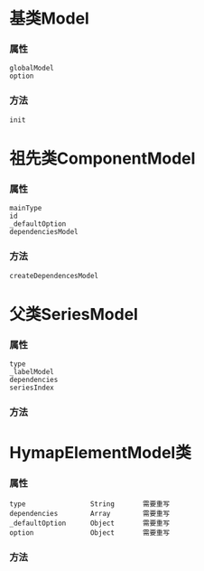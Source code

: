 
# 基类Model
### 属性
    globalModel
    option
### 方法
    init
    
# 祖先类ComponentModel

### 属性
    mainType
    id
    _defaultOption
    dependenciesModel
    
### 方法
    createDependencesModel
    
# 父类SeriesModel

### 属性
    type
    _labelModel
    dependencies
    seriesIndex
### 方法





# HymapElementModel类

### 属性
    type                String       需要重写
    dependencies        Array        需要重写
    _defaultOption      Object       需要重写
    option              Object       需要重写
### 方法



